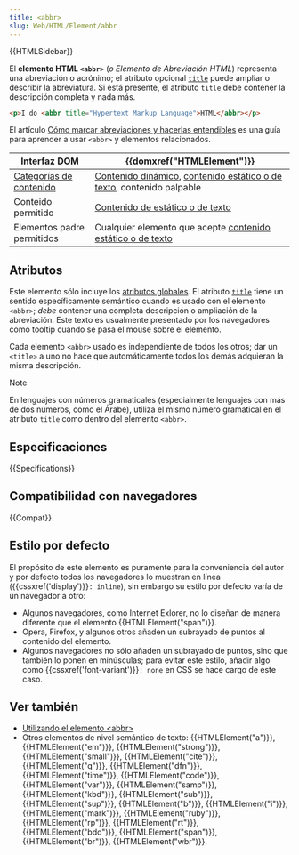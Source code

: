 ```yaml
---
title: <abbr>
slug: Web/HTML/Element/abbr
---
```


{{HTMLSidebar}}

El **elemento HTML `<abbr>`** (_o Elemento de Abreviación HTML_) representa una abreviación o acrónimo; el atributo opcional [`title`](/es/docs/Web/HTML/Global_attributes#title) puede ampliar o describir la abreviatura. Si está presente, el atributo `title` debe contener la descripción completa y nada más.

```html
<p>I do <abbr title="Hypertext Markup Language">HTML</abbr></p>
```

El artículo [Cómo marcar abreviaciones y hacerlas entendibles](/es/docs/Learn/HTML/Howto/Mark_abbreviations_and_make_them_understandable) es una guía para aprender a usar `<abbr>` y elementos relacionados.

| Interfaz DOM                                                    | {{domxref("HTMLElement")}}                                                                                                                                                                             |
| --------------------------------------------------------------- | ------------------------------------------------------------------------------------------------------------------------------------------------------------------------------------------------------ |
| [Categorías de contenido](/es/docs/Web/HTML/Content_categories) | [Contenido dinámico](/es/docs/Web/HTML/Content_categories#contenido_dinámico), [contenido estático o de texto](/es/docs/Web/HTML/Content_categories#contenido_estático_o_de_texto), contenido palpable |
| Conteido permitido                                              | [Contenido de estático o de texto](/es/docs/Web/HTML/Content_categories#contenido_estático_o_de_texto)                                                                                                 |
| Elementos padre permitidos                                      | Cualquier elemento que acepte [contenido estático o de texto](/es/docs/Web/HTML/Content_categories#contenido_estático_o_de_texto)                                                                      |

## Atributos

Este elemento sólo incluye los [atributos globales](/es/docs/Web/HTML/Global_attributes). El atributo [`title`](/es/docs/Web/HTML/Global_attributes#title) tiene un sentido específicamente semántico cuando es usado con el elemento `<abbr>`; _debe_ contener una completa descripción o ampliación de la abreviación. Este texto es usualmente presentado por los navegadores como tooltip cuando se pasa el mouse sobre el elemento.

Cada elemento `<abbr>` usado es independiente de todos los otros; dar un `<title>` a uno no hace que automáticamente todos los demás adquieran la misma descripción.

> [!NOTE]
> En lenguajes con números gramaticales (especialmente lenguajes con más de dos números, como el Árabe), utiliza el mismo número gramatical en el atributo `title` como dentro del elemento `<abbr>`.

## Especificaciones

{{Specifications}}

## Compatibilidad con navegadores

{{Compat}}

## Estilo por defecto

El propósito de este elemento es puramente para la conveniencia del autor y por defecto todos los navegadores lo muestran en línea ({{cssxref('display')}}`: inline`), sin embargo su estilo por defecto varía de un navegador a otro:

- Algunos navegadores, como Internet Exlorer, no lo diseñan de manera diferente que el elemento {{HTMLElement("span")}}.
- Opera, Firefox, y algunos otros añaden un subrayado de puntos al contenido del elemento.
- Algunos navegadores no sólo añaden un subrayado de puntos, sino que también lo ponen en minúsculas; para evitar este estilo, añadir algo como {{cssxref('font-variant')}}`: none` en CSS se hace cargo de este caso.

## Ver también

- [Utilizando el elemento \<abbr>](/es/docs/Learn/HTML/Howto/Mark_abbreviations_and_make_them_understandable)
- Otros elementos de nivel semántico de texto: {{HTMLElement("a")}}, {{HTMLElement("em")}}, {{HTMLElement("strong")}}, {{HTMLElement("small")}}, {{HTMLElement("cite")}}, {{HTMLElement("q")}}, {{HTMLElement("dfn")}}, {{HTMLElement("time")}}, {{HTMLElement("code")}}, {{HTMLElement("var")}}, {{HTMLElement("samp")}}, {{HTMLElement("kbd")}}, {{HTMLElement("sub")}}, {{HTMLElement("sup")}}, {{HTMLElement("b")}}, {{HTMLElement("i")}}, {{HTMLElement("mark")}}, {{HTMLElement("ruby")}}, {{HTMLElement("rp")}}, {{HTMLElement("rt")}}, {{HTMLElement("bdo")}}, {{HTMLElement("span")}}, {{HTMLElement("br")}}, {{HTMLElement("wbr")}}.
